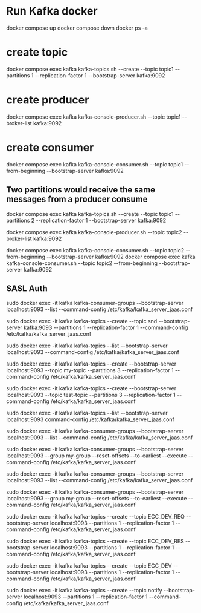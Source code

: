 # Run Kafka docker
docker compose up
docker compose down
docker ps -a

# create topic
docker compose exec kafka kafka-topics.sh --create --topic topic1 --partitions 1 --replication-factor 1 --bootstrap-server kafka:9092

# create producer
docker compose exec kafka kafka-console-producer.sh --topic topic1 --broker-list kafka:9092

# create consumer
docker compose exec kafka kafka-console-consumer.sh --topic topic1 --from-beginning --bootstrap-server kafka:9092

## Two partitions would receive the same messages from a producer consume  

docker compose exec kafka kafka-topics.sh --create --topic topic1 --partitions 2 --replication-factor 1 --bootstrap-server kafka:9092

docker compose exec kafka kafka-console-producer.sh --topic topic2 --broker-list kafka:9092

docker compose exec kafka kafka-console-consumer.sh --topic topic2 --from-beginning --bootstrap-server kafka:9092
docker compose exec kafka kafka-console-consumer.sh --topic topic2 --from-beginning --bootstrap-server kafka:9092


## SASL Auth

sudo docker exec -it kafka kafka-consumer-groups --bootstrap-server localhost:9093 --list --command-config /etc/kafka/kafka_server_jaas.conf
 
sudo docker exec -it kafka kafka-topics --create --topic snd  --bootstrap-server kafka:9093 --partitions 1 --replication-factor 1  --command-config /etc/kafka/kafka_server_jaas.conf

 
sudo docker exec -it kafka kafka-topics --list  --bootstrap-server localhost:9093   --command-config /etc/kafka/kafka_server_jaas.conf
 
sudo docker exec -it kafka kafka-topics --create --bootstrap-server localhost:9093 --topic my-topic  --partitions 3  --replication-factor 1  --command-config /etc/kafka/kafka_server_jaas.conf
 
sudo docker exec -it kafka kafka-topics --create --bootstrap-server localhost:9093 --topic test-topic  --partitions 3  --replication-factor 1  --command-config /etc/kafka/kafka_server_jaas.conf
 
sudo docker exec -it kafka kafka-topics --list --bootstrap-server localhost:9093 command-config /etc/kafka/kafka_server_jaas.conf

 
sudo docker exec -it kafka kafka-consumer-groups   --bootstrap-server localhost:9093   --list  --command-config /etc/kafka/kafka_server_jaas.conf
 
sudo docker exec -it kafka kafka-consumer-groups  --bootstrap-server localhost:9093   --group my-group   --reset-offsets --to-earliest   --execute   --command-config /etc/kafka/kafka_server_jaas.conf
 
sudo docker exec -it kafka kafka-consumer-groups --bootstrap-server localhost:9093   --list  --command-config /etc/kafka/kafka_server_jaas.conf
 
sudo docker exec -it kafka kafka-consumer-groups --bootstrap-server localhost:9093  --group my-group  --reset-offsets --to-earliest  --execute --command-config /etc/kafka/kafka_server_jaas.conf
 
sudo docker exec -it kafka kafka-topics --create --topic ECC_DEV_REQ  --bootstrap-server localhost:9093 --partitions 1 --replication-factor 1  --command-config /etc/kafka/kafka_server_jaas.conf
 
sudo docker exec -it kafka kafka-topics --create --topic ECC_DEV_RES  --bootstrap-server localhost:9093 --partitions 1 --replication-factor 1  --command-config /etc/kafka/kafka_server_jaas.conf
 
sudo docker exec -it kafka kafka-topics --create --topic ECC_DEV  --bootstrap-server localhost:9093 --partitions 1 --replication-factor 1  --command-config /etc/kafka/kafka_server_jaas.conf
 
 
sudo docker exec -it kafka kafka-topics --create --topic notify  --bootstrap-server localhost:9093 --partitions 1 --replication-factor 1  --command-config /etc/kafka/kafka_server_jaas.conf
 
